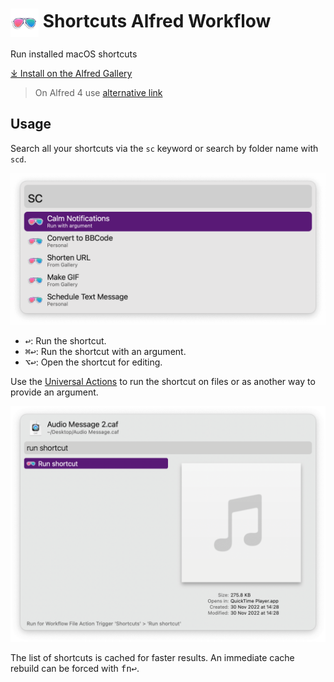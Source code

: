# <img src='Workflow/icon.png' width='45' align='center' alt='icon'> Shortcuts Alfred Workflow

Run installed macOS shortcuts

[⤓ Install on the Alfred Gallery](https://alfred.app/workflows/alfredapp/shortcuts)

> On Alfred 4 use <a href='https://github.com/alfredapp/shortcuts-workflow/releases/download/2022.8/Shortcuts.alfredworkflow'>alternative link</a>

## Usage

Search all your shortcuts via the `sc` keyword or search by folder name with `scd`.

![Alfred search for sc](Workflow/images/about/sc.png)

* <kbd>↩&#xFE0E;</kbd>: Run the shortcut.
* <kbd>⌘</kbd><kbd>↩&#xFE0E;</kbd>: Run the shortcut with an argument.
* <kbd>⌥</kbd><kbd>↩&#xFE0E;</kbd>: Open the shortcut for editing.

Use the [Universal Actions](https://www.alfredapp.com/help/features/universal-actions/) to run the shortcut on files or as another way to provide an argument.

![Universal Action to run shortcut](Workflow/images/about/ua.png)

The list of shortcuts is cached for faster results. An immediate cache rebuild can be forced with <kbd>fn</kbd><kbd>↩&#xFE0E;</kbd>.
